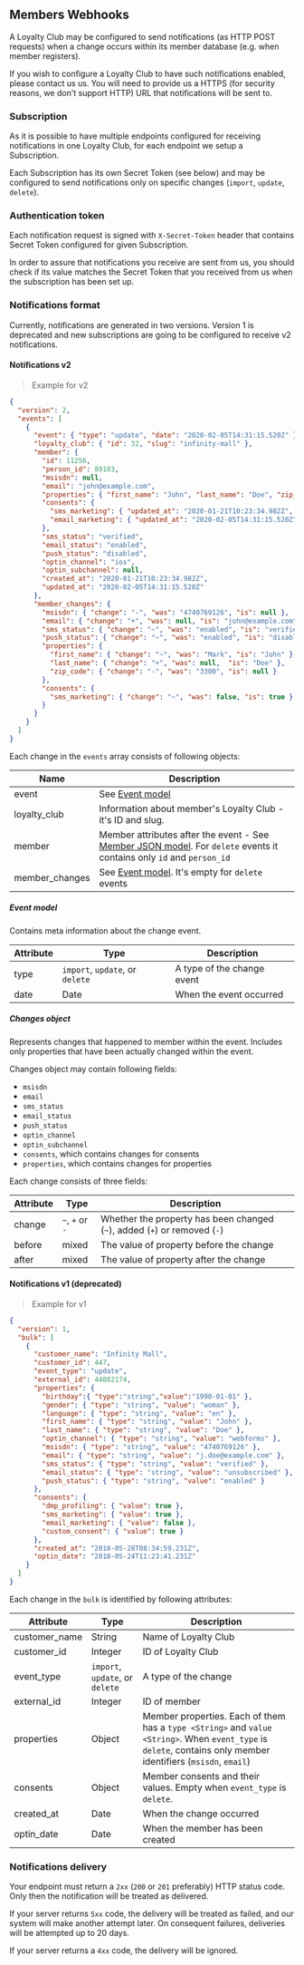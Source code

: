 ## Members Webhooks

A Loyalty Club may be configured to send notifications (as HTTP POST requests) when a change occurs within its member 
database (e.g. when member registers).

If you wish to configure a Loyalty Club to have such notifications enabled, please contact us us.
You will need to provide us a HTTPS (for security reasons, we don't support HTTP) URL that notifications will
be sent to.

### Subscription

As it is possible to have multiple endpoints configured for receiving notifications in one Loyalty Club, for each 
endpoint we setup a Subscription.

Each Subscription has its own Secret Token (see below) and may be configured to send notifications only on specific 
changes (`import`, `update`, `delete`).

### Authentication token

Each notification request is signed with `X-Secret-Token` header that contains Secret Token configured for given 
Subscription.

In order to assure that notifications you receive are sent from us, you should check if its value matches 
the Secret Token that you received from us when the subscription has been set up.

### Notifications format

Currently, notifications are generated in two versions. 
Version 1 is deprecated and new subscriptions are going to be configured to receive v2 notifications.

#### Notifications v2

> Example for v2

```json
{
  "version": 2,
  "events": [
    {
      "event": { "type": "update", "date": "2020-02-05T14:31:15.520Z" },
      "loyalty_club": { "id": 32, "slug": "infinity-mall" },
      "member": {
        "id": 11256,
        "person_id": 89103,
        "msisdn": null,
        "email": "john@example.com",
        "properties": { "first_name": "John", "last_name": "Doe", "zip_code": null },
        "consents": {
          "sms_marketing": { "updated_at": "2020-01-21T10:23:34.982Z", "value": true },
          "email_marketing": { "updated_at": "2020-02-05T14:31:15.520Z", "value": false }
        },
        "sms_status": "verified",
        "email_status": "enabled",
        "push_status": "disabled",
        "optin_channel": "ios",
        "optin_subchannel": null,
        "created_at": "2020-01-21T10:23:34.982Z",
        "updated_at": "2020-02-05T14:31:15.520Z"
      },
      "member_changes": {
        "msisdn": { "change": "-", "was": "4740769126", "is": null },
        "email": { "change": "+", "was": null, "is": "john@example.com" },
        "sms_status": { "change": "~", "was": "enabled", "is": "verified" },
        "push_status": { "change": "~", "was": "enabled", "is": "disabled" },
        "properties": {
          "first_name": { "change": "~", "was": "Mark", "is": "John" },
          "last_name": { "change": "+", "was": null,  "is": "Doe" },
          "zip_code": { "change": "-", "was": "3300", "is": null }
        },
        "consents": {
          "sms_marketing": { "change": "~", "was": false, "is": true }
        }
      }
    }
  ]
}
```

Each change in the `events` array consists of following objects:

Name | Description
---------  | -----------
event | See [Event model](#v2-event)
loyalty_club | Information about member's Loyalty Club - it's ID and slug. 
member  | Member attributes after the event - See [Member JSON model](https://docs.loyalty.boostcom.no/bl-api/v3/#member-json-model). For `delete` events it contains only `id` and `person_id`
member_changes | See [Event model](#v2-event). It's empty for `delete` events

##### <a name="v2-event"></a> Event model

Contains meta information about the change event. 

Attribute | Type | Description
--------- | --------- | -----------
type | `import`, `update`, or `delete` | A type of the change event
date | Date | When the event occurred

##### <a name="v2-changes"></a> Changes object

Represents changes that happened to member within the event. Includes only properties that have been actually changed
within the event.

Changes object may contain following fields:

  * `msisdn`
  * `email`
  * `sms_status`
  * `email_status`
  * `push_status`
  * `optin_channel`
  * `optin_subchannel`
  * `consents`, which contains changes for consents 
  * `properties`, which contains changes for properties

Each change consists of three fields:

Attribute | Type | Description
--------- | --------- | -----------
change | `~`, `+` or `-` | Whether the property has been changed (`~`), added (`+`) or removed (`-`)
before | mixed | The value of property before the change
after | mixed | The value of property after the change

#### Notifications v1 (deprecated)

> Example for v1

```json
{
  "version": 1,
  "bulk": [
    {
      "customer_name": "Infinity Mall",
      "customer_id": 447,
      "event_type": "update",
      "external_id": 44882174,
      "properties": {
        "birthday":{ "type":"string","value":"1990-01-01" },
        "gender": { "type": "string", "value": "woman" },
        "language": { "type": "string", "value": "en" },
        "first_name": { "type": "string", "value": "John" },
        "last_name": { "type": "string", "value": "Doe" },
        "optin_channel": { "type": "string", "value": "webforms" },
        "msisdn": { "type": "string", "value": "4740769126" },
        "email": { "type": "string", "value": "j.doe@example.com" },
        "sms_status": { "type": "string", "value": "verified" },
        "email_status": { "type": "string", "value": "unsubscribed" },
        "push_status": { "type": "string", "value": "enabled" }
      },
      "consents": {
        "dmp_profiling": { "value": true },
        "sms_marketing": { "value": true },
        "email_marketing": { "value": false },
        "custom_consent": { "value": true }
      },
      "created_at": "2018-05-28T08:34:59.231Z",
      "optin_date": "2018-05-24T11:23:41.231Z"
    }
  ]
}
```

Each change in the `bulk` is identified by following attributes:

Attribute | Type | Description
--------- | --------- | -----------
customer_name | String | Name of Loyalty Club
customer_id | Integer | ID of Loyalty Club
event_type | `import`, `update`, or `delete` | A type of the change
external_id | Integer | ID of member
properties | Object | Member properties. Each of them has a `type <String>` and `value <String>`. When `event_type` is `delete`, contains only member identifiers (`msisdn`, `email`)
consents | Object | Member consents and their values. Empty when `event_type` is `delete`.
created_at | Date | When the change occurred
optin_date | Date | When the member has been created

### Notifications delivery

Your endpoint must return a `2xx` (`200` or `201` preferably) HTTP status code. Only then the notification 
will be treated as delivered.

If your server returns `5xx` code, the delivery will be treated as failed, and our system will make another attempt later.
On consequent failures, deliveries will be attempted up to 20 days.

If your server returns a `4xx` code, the delivery will be ignored.
